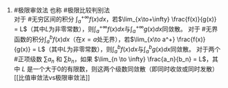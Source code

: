 1. #极限审敛法  也称 #极限比较判别法   
       对于 #无穷区间的积分 $\int_a^{+\infty} f(x)dx$，若$\lim_{x\to+\infty} \frac{f(x)}{g(x)} = L$（其中$L$为非零常数），则$\int_a^{+\infty} f(x)dx$与$\int_a^{+\infty} g(x)dx$同敛散。
       对于 #无界函数的积分$\int_a^b f(x)dx$（在$x=a$处无界），若$\lim_{x\to a^+} \frac{f(x)}{g(x)} = L$（其中$L$为非零常数），则$\int_a^b f(x)dx$与$\int_a^b g(x)dx$同敛散。
     对于两个 #正项级数 $\sum a_n$ 和 $\sum b_n$，如果 $\lim_{n \to \infty} \frac{a_n}{b_n} = L$，其中 $L$ 是一个大于0的有限数，则这两个级数同敛散（即同时收敛或同时发散）
[[比值审敛法vs极限审敛法]]